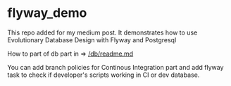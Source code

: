 # flyway_demo

This repo added for my medium post. It demonstrates how to use Evolutionary Database Design with Flyway and Postgresql

How to part of db part in => [/db/readme.md](https://github.com/mftasatan/flyway_demo/blob/main/db/readme.md)

You can add branch policies for Continous Integration part and add flyway task to check if developer's scripts working in CI or dev database.
